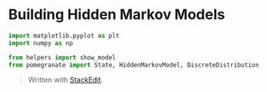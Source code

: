 # Building Hidden Markov Models


```python
import matplotlib.pyplot as plt
import numpy as np

from helpers import show_model
from pomegranate import State, HiddenMarkovModel, DiscreteDistribution
```


> Written with [StackEdit](https://stackedit.io/).
<!--stackedit_data:
eyJoaXN0b3J5IjpbLTE0ODkwNjczMDJdfQ==
-->